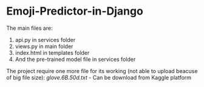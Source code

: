 # Emoji-Predictor-in-Django

The main files are:
1. api.py in services folder
2. views.py in main folder
3. index.html in templates folder
4. And the pre-trained model file in services folder

The project require one more file for its working (not able to upload beacuse of big file size):
*glove.6B.50d.txt* - Can be download from Kaggle platform

